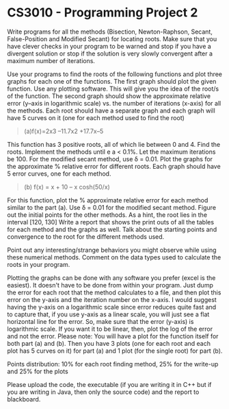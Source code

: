 # CS3010 - Programming Project 2

Write programs for all the methods (Bisection, Newton-Raphson, Secant, False-Position and Modified Secant) for locating roots. Make sure that you have clever checks in your program to be warned and stop if you have a divergent solution or stop if the solution is very slowly convergent after a maximum number of iterations.

Use your programs to find the roots of the following functions and plot three graphs for each one of the functions. The first graph should plot the given function. Use any plotting software. This will give you the idea of the root/s of the function. The second graph should show the approximate relative error (y–axis in logarithmic scale) vs. the number of iterations (x-axis) for all the methods. Each root should have a separate graph and each graph will have 5 curves on it (one for each method used to find the root)

>(a)f(x)=2x3 –11.7x2 +17.7x–5

This function has 3 positive roots, all of which lie between 0 and 4. Find the roots. Implement the methods until e a < 0.1%. Let the maximum iterations be 100. For the modified secant method, use δ = 0.01. Plot the graphs for the approximate % relative error for different roots. Each graph should have 5 error curves, one for each method.

>(b) f(x) = x + 10 – x cosh(50/x)

For this function, plot the % approximate relative error for each method similar to the part (a). Use δ = 0.01 for the modified secant method. Figure out the initial points for the other methods. As a hint, the root lies in the interval [120, 130]
Write a report that shows the print outs of all the tables for each method and the graphs as well. Talk about the starting points and convergence to the root for the different methods used.

Point out any interesting/strange behaviors you might observe while using these numerical methods. Comment on the data types used to calculate the roots in your program.

Plotting the graphs can be done with any software you prefer (excel is the easiest). It doesn't have to be done from within your program. Just dump the error for each root that the method calculates to a file, and then plot this error on the y-axis and the iteration number on the x-axis. I would suggest having the y-axis on a logarithmic scale since error reduces quite fast and to capture that, if you use y-axis as a linear scale, you will just see a flat horizontal line for the error. So, make sure that the error (y-axis) is logarithmic scale. If you want it to be linear, then, plot the log of the error and not the error.
Please note: You will have a plot for the function itself for both part (a) and (b). Then you have 3 plots (one for each root and each plot has 5 curves on it) for part (a) and 1 plot (for the single root) for part (b).

Points distribution: 10% for each root finding method, 25% for the write-up and 25% for the plots

Please upload the code, the executable (if you are writing it in C++ but if you are writing in Java, then only the source code) and the report to blackboard.
